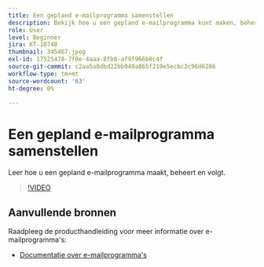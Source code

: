 ```yaml
---
title: Een gepland e-mailprogramma samenstellen
description: Bekijk hoe u een gepland e-mailprogramma kunt maken, beheren en volgen.
role: User
level: Beginner
jira: KT-10748
thumbnail: 345467.jpeg
exl-id: 17525478-7f0e-4aaa-8fb8-af9f966b0c4f
source-git-commit: c2aa5a0dbd22bb949a865f219e5ecbc2c96d6286
workflow-type: tm+mt
source-wordcount: '63'
ht-degree: 0%

---
```


# Een gepland e-mailprogramma samenstellen

Leer hoe u een gepland e-mailprogramma maakt, beheert en volgt.

>[!VIDEO](https://video.tv.adobe.com/v/345467/?quality=12&learn=on)

## Aanvullende bronnen

Raadpleeg de producthandleiding voor meer informatie over e-mailprogramma&#39;s:

* [Documentatie over e-mailprogramma&#39;s](https://experienceleague.adobe.com/docs/marketo/using/product-docs/email-marketing/email-programs/creating-an-email-program/understanding-email-programs.html?lang=en)
